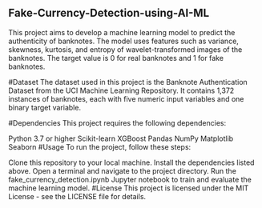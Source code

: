 ## Fake-Currency-Detection-using-AI-ML

This project aims to develop a machine learning model to predict the authenticity of banknotes. The model uses features such as variance, skewness, kurtosis, and entropy of wavelet-transformed images of the banknotes. The target value is 0 for real banknotes and 1 for fake banknotes.

#Dataset
The dataset used in this project is the Banknote Authentication Dataset from the UCI Machine Learning Repository. It contains 1,372 instances of banknotes, each with five numeric input variables and one binary target variable.

#Dependencies
This project requires the following dependencies:

Python 3.7 or higher
Scikit-learn
XGBoost
Pandas
NumPy
Matplotlib
Seaborn
#Usage
To run the project, follow these steps:

Clone this repository to your local machine.
Install the dependencies listed above.
Open a terminal and navigate to the project directory.
Run the fake_currency_detection.ipynb Jupyter notebook to train and evaluate the machine learning model.
#License
This project is licensed under the MIT License - see the LICENSE file for details.
